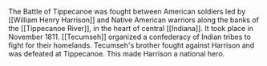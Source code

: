 The Battle of Tippecanoe was fought between American soldiers led by [[William Henry Harrison]] and Native American warriors along the banks of the [[Tippecanoe River]], in the heart of central [[Indiana]]. It took place in November 1811. [[Tecumseh]] organized a confederacy of Indian tribes to fight for their homelands. Tecumseh's brother fought against Harrison and was defeated at Tippecanoe. This made Harrison a national hero.